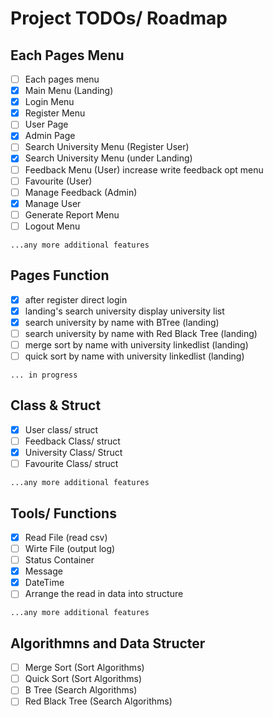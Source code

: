 # Project TODOs/ Roadmap

## Each Pages Menu
- [ ] Each pages menu 
- [x] Main Menu (Landing)
- [x] Login Menu
- [x] Register Menu
- [ ] User Page 
- [x] Admin Page
- [ ] Search University Menu (Register User)
- [x] Search University Menu (under Landing)
- [ ] Feedback Menu (User) increase write feedback opt menu
- [ ] Favourite (User)
- [ ] Manage Feedback (Admin)
- [x] Manage User
- [ ] Generate Report Menu
- [ ] Logout Menu

`...any more additional features`

## Pages Function
- [x] after register direct login
- [x] landing's search university display university list
- [x] search university by name with BTree (landing)
- [ ] search university by name with Red Black Tree (landing)
- [ ] merge sort by name with university linkedlist (landing)
- [ ] quick sort by name with university linkedlist (landing)

`... in progress`

## Class & Struct
- [x] User class/ struct
- [ ] Feedback Class/ struct
- [x] University Class/ Struct
- [ ] Favourite Class/ struct

`...any more additional features`

## Tools/ Functions
- [x] Read File (read csv)
- [ ] Wirte File (output log)
- [ ] Status Container
- [x] Message 
- [x] DateTime
- [ ] Arrange the read in data into structure

`...any more additional features`

## Algorithmns and Data Structer
- [ ] Merge Sort (Sort Algorithms)
- [ ] Quick Sort (Sort Algorithms)
- [ ] B Tree (Search Algorithms)
- [ ] Red Black Tree (Search Algorithms)
